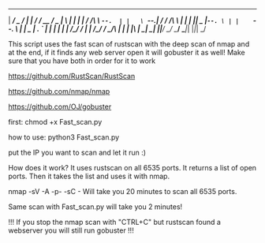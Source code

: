 ______ ___  _____ _____   _____ _____  ___  _   _ 
|  ___/ _ \/  ___|_   _| /  ___/  __ \/ _ \| \ | |
| |_ / /_\ \ `--.  | |   \ `--.| /  \/ /_\ \  \| |
|  _||  _  |`--. \ | |    `--. \ |   |  _  | . ` |
| |  | | | /\__/ / | |   /\__/ / \__/\ | | | |\  |
\_|  \_| |_|____/  \_/   \____/ \____|_| |_|_| \_/
                                                  
                                                                                                           
                                                                                                                                                          

This script uses the fast scan of rustscan with the deep scan of nmap and at the end, if it finds any web server open it will gobuster it as well!
Make sure that you have both in order for it to work

https://github.com/RustScan/RustScan

https://github.com/nmap/nmap

https://github.com/OJ/gobuster

first:
chmod +x Fast_scan.py

how to use:
python3 Fast_scan.py

put the IP you want to scan and let it run :)

How does it work?
It uses rustscan on all 6535 ports.
It returns a list of open ports.
Then it takes the list and uses it with nmap.


nmap -sV -A -p- -sC <IP> - Will take you 20 minutes to scan all 6535 ports.
 
Same scan with Fast_scan.py will take you 2 minutes!

!!! If you stop the nmap scan with "CTRL+C" but rustscan found a webserver you will still run gobuster !!!
